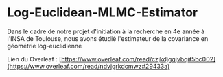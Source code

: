 # Log-Euclidean-MLMC-Estimator
Dans le cadre de notre projet d'initiation à la recherche en 4e année à l'INSA de Toulouse, nous avons étudié l'estimateur de la covariance en géométrie log-euclidienne

Lien du Overleaf : [https://www.overleaf.com/read/czjkdjgqjvbq#5bc002](https://www.overleaf.com/read/ndvjgrkdcmwz#29433a)
